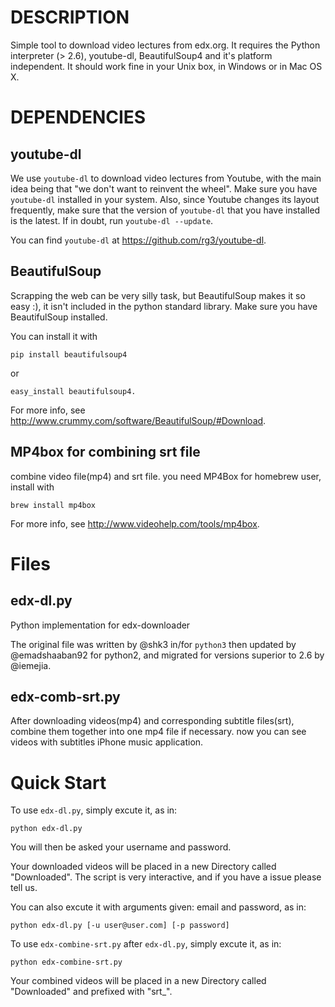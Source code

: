 # DESCRIPTION

Simple tool to download video lectures from edx.org.  It requires the
Python interpreter (> 2.6), youtube-dl, BeautifulSoup4 and it's
platform independent.  It should work fine in your Unix box, in
Windows or in Mac OS X.

# DEPENDENCIES

## youtube-dl

We use `youtube-dl` to download video lectures from Youtube, with the main
idea being that "we don't want to reinvent the wheel".  Make sure you have
`youtube-dl` installed in your system.  Also, since Youtube changes its
layout frequently, make sure that the version of `youtube-dl` that you have
installed is the latest. If in doubt, run `youtube-dl --update`.

You can find `youtube-dl` at <https://github.com/rg3/youtube-dl>.

## BeautifulSoup

Scrapping the web can be very silly task, but BeautifulSoup makes it
so easy :), it isn't included in the python standard library.  Make
sure you have BeautifulSoup installed.

You can install it with

    pip install beautifulsoup4

or

    easy_install beautifulsoup4.

For more info, see <http://www.crummy.com/software/BeautifulSoup/#Download>.

## MP4box for combining srt file

combine video file(mp4) and srt file. you need MP4Box
for homebrew user, install with

    brew install mp4box

For more info, see <http://www.videohelp.com/tools/mp4box>.


# Files

## edx-dl.py
Python implementation for edx-downloader

The original file was written by @shk3 in/for `python3` then updated
by @emadshaaban92 for python2, and migrated for versions superior to
2.6 by @iemejia.

## edx-comb-srt.py
After downloading videos(mp4) and corresponding subtitle files(srt), combine them
together into one mp4 file if necessary. now you can see videos with subtitles
iPhone music application.


# Quick Start

To use `edx-dl.py`, simply excute it, as in:

    python edx-dl.py
You will then be asked your username and password.

Your downloaded videos will be placed in a new Directory called
"Downloaded".  The script is very interactive, and if you have a issue
please tell us.

You can also excute it with arguments given: email and password,
as in:

    python edx-dl.py [-u user@user.com] [-p password]


To use `edx-combine-srt.py` after `edx-dl.py`, simply excute it, as in:

    python edx-combine-srt.py

Your combined videos will be placed in a new Directory called
"Downloaded" and prefixed with "srt_".

